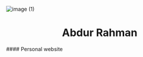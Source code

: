 ![image (1)](https://user-images.githubusercontent.com/116168762/196683856-b3f1593f-168a-4a5e-b615-3ac9c03987d3.jpg)
<h1 align="center">Abdur Rahman</h1>
#### Personal website
